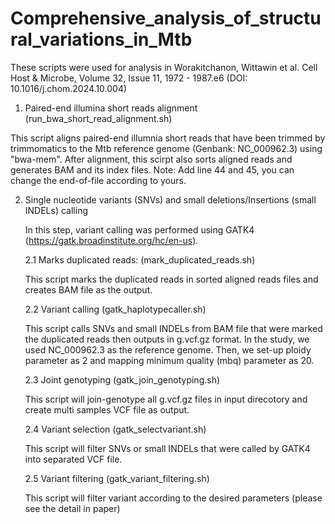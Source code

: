# Comprehensive_analysis_of_structural_variations_in_Mtb
These scripts were used for analysis in Worakitchanon, Wittawin et al. Cell Host & Microbe, Volume 32, Issue 11, 1972 - 1987.e6 (DOI: 10.1016/j.chom.2024.10.004)
 1. Paired-end illumina short reads alignment (run_bwa_short_read_alignment.sh)
   
   This script aligns paired-end illumnia short reads that have been trimmed by trimmomatics to the Mtb reference genome (Genbank: NC_000962.3) using "bwa-mem".
   After alignment, this scirpt also sorts aligned reads and generates BAM and its index files.
   Note: Add line 44 and 45, you can change the end-of-file according to yours.

 2. Single nucleotide variants (SNVs) and small deletions/Insertions (small INDELs) calling

      In this step, variant calling was performed using GATK4 (https://gatk.broadinstitute.org/hc/en-us).

      2.1 Marks duplicated reads: (mark_duplicated_reads.sh)

      This script marks the duplicated reads in sorted aligned reads files and creates BAM file as the output.

      2.2 Variant calling (gatk_haplotypecaller.sh)

      This script calls SNVs and small INDELs from BAM file that were marked the duplicated reads then outputs in g.vcf.gz format. In the study, we used NC_000962.3 as
      the reference genome. Then, we set-up ploidy parameter as 2 and mapping minimum quality (mbq) parameter as 20.

      2.3 Joint genotyping (gatk_join_genotyping.sh)

      This script will join-genotype all g.vcf.gz files in input direcotory and create multi samples VCF file as output.

      2.4 Variant selection (gatk_selectvariant.sh)

      This script will filter SNVs or small INDELs that were called by GATK4 into separated VCF file.

      2.5 Variant filtering (gatk_variant_filtering.sh)

      This script will filter variant according to the desired parameters (please see the detail in paper)

